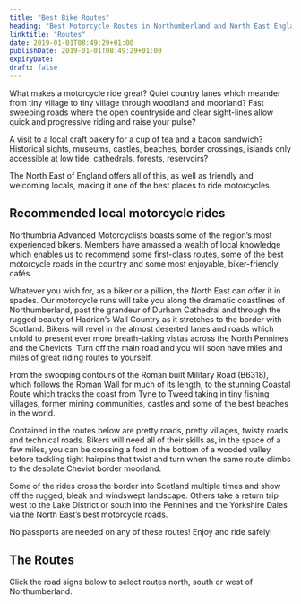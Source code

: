 ```yaml
---
title: "Best Bike Routes"
heading: "Best Motorcycle Routes in Northumberland and North East England"
linktitle: "Routes"
date: 2019-01-01T08:49:29+01:00
publishDate: 2019-01-01T08:49:29+01:00
expiryDate: 
draft: false
---
```


What makes a motorcycle ride great? Quiet country lanes which meander from tiny village to tiny village through woodland and moorland? Fast sweeping roads where the open countryside and clear sight-lines allow quick and progressive riding and raise your pulse?

A visit to a local craft bakery for a cup of tea and a bacon sandwich? Historical sights, museums, castles, beaches, border crossings, islands only accessible at low tide, cathedrals, forests, reservoirs?

The North East of England offers all of this, as well as friendly and welcoming locals, making it one of the best places to ride motorcycles.

## Recommended local motorcycle rides
Northumbria Advanced Motorcyclists boasts some of the region’s most experienced bikers. Members have amassed a wealth of local knowledge which enables us to recommend some first-class routes, some of the best motorcycle roads in the country and some most enjoyable, biker-friendly cafés.

Whatever you wish for, as a biker or a pillion, the North East can offer it in spades. Our motorcycle runs will take you along the dramatic coastlines of Northumberland, past the grandeur of Durham Cathedral and through the rugged beauty of Hadrian’s Wall Country as it stretches to the border with Scotland. Bikers will revel in the almost deserted lanes and roads which unfold to present ever more breath-taking vistas across the North Pennines and the Cheviots. Turn off the main road and you will soon have miles and miles of great riding routes to yourself.

From the swooping contours of the Roman built Military Road (B6318), which follows the Roman Wall for much of its length, to the stunning Coastal Route which tracks the coast from Tyne to Tweed taking in tiny fishing villages, former mining communities, castles and some of the best beaches in the world.

Contained in the routes below are pretty roads, pretty villages, twisty roads and technical roads. Bikers will need all of their skills as, in the space of a few miles, you can be crossing a ford in the bottom of a wooded valley before tackling tight hairpins that twist and turn when the same route climbs to the desolate Cheviot border moorland.

Some of the rides cross the border into Scotland multiple times and show off the rugged, bleak and windswept landscape. Others take a return trip west to the Lake District or south into the Pennines and the Yorkshire Dales via the North East’s best motorcycle roads.

No passports are needed on any of these routes! Enjoy and ride safely!

## The Routes
Click the road signs below to select routes north, south or west of Northumberland.